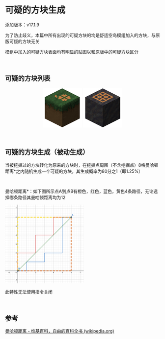 # 可疑的方块生成

添加版本：v17.1.9

为了防止歧义，本篇中所有出现的可疑方块的均是舒适空岛模组加入的方块，与原版可疑的方块无关

模组中加入的可疑方块表面均有明显的贴图以和原版中的可疑方块区分

​     

## 可疑的方块列表

<div align=center><img src=../../resources/icon/suspicious_grass_block-128px.png> <img src=../../resources/icon/suspicious_mud-128px.png></div>

​     

## 可疑的方块生成（被动生成）

当被挖掘过的方块转化为原来的方块时，在挖掘点周围（不含挖掘点）8格曼哈顿距离*之内随机生成一个可疑的方块，其生成概率为80分之1（即1.25%）

​     

曼哈顿距离*：如下图所示点A到点B有橙色，红色，蓝色，黄色4条路径，无论选择哪条路径其曼哈顿距离均为12

<img src="../../resources/image/mhd_distance.png" style="zoom: 25%;" />

此特性无法使用指令关闭

​     

## 参考

[曼哈顿距离 - 维基百科，自由的百科全书 (wikipedia.org)](https://zh.wikipedia.org/wiki/曼哈頓距離)
